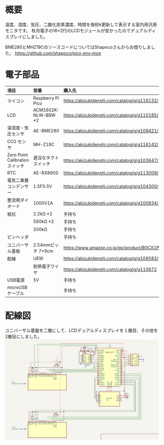 # 概要
温度、湿度、気圧、二酸化炭素濃度、時間を毎秒k更新して表示する室内用汎用モニタです。
秋月電子の16×2行のLCDモジュールが安かったのでデュアルディスプレイにしました。

BME280とMHZ19CのソースコードについてはShapocoさんからお借りしました。
https://github.com/shapoco/pico-env-mon

# 電子部品
|項目|型番|購入先|
|:--|:--|:--|
|マイコン|Raspberry Pi Pico|https://akizukidenshi.com/catalog/g/g116132/|
|LCD|ACM1602K-NLW-BBW *2|https://akizukidenshi.com/catalog/g/g110185/|
|温湿度・気圧センサ|AE-BME280|https://akizukidenshi.com/catalog/g/g109421/|
|CO2 センサ|MH-Z19C|https://akizukidenshi.com/catalog/g/g116142/|
|Zero Point Calibration スイッチ|適当なタクトスイッチ|https://akizukidenshi.com/catalog/g/g103647/|
|RTC|AE-RX8900|https://akizukidenshi.com/catalog/g/g113009/|
|電気二重層コンデンサー|1.5F5.5V|https://akizukidenshi.com/catalog/g/g104300/|
|整流用ダイオード|1000V1A|https://akizukidenshi.com/catalog/g/g100934/|
|抵抗|2.2kΩ *2|手持ち|
||560kΩ *2|手持ち|
||200kΩ|手持ち|
|ピンヘッダ||手持ち|
|ユニバーサル基板|2.54mmピッチ 7*9cm|https://www.amazon.co.jp/gp/product/B0CX1P8M42/|
|配線|UEW|https://akizukidenshi.com/catalog/g/g109583/|
||耐熱電子ワイヤ|https://akizukidenshi.com/catalog/g/g110672|
|USB電源|5V|手持ち|
|microUSBケーブル||手持ち|

# 配線図
ユニバーサル基盤を二層にして、LCDデュアルディスプレイを１層目、その他を2層目にしました。
![](img/schematic.jpg)